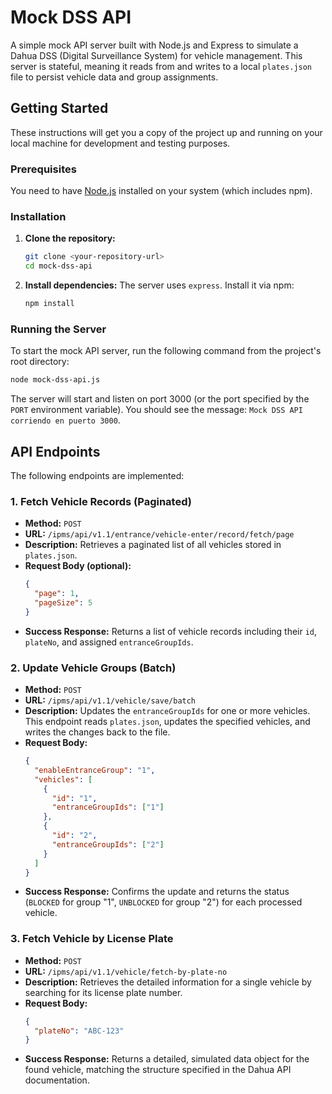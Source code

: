 # Mock DSS API

A simple mock API server built with Node.js and Express to simulate a Dahua DSS (Digital Surveillance System) for vehicle management. This server is stateful, meaning it reads from and writes to a local `plates.json` file to persist vehicle data and group assignments.

## Getting Started

These instructions will get you a copy of the project up and running on your local machine for development and testing purposes.

### Prerequisites

You need to have [Node.js](https://nodejs.org/) installed on your system (which includes npm).

### Installation

1.  **Clone the repository:**
    ```sh
    git clone <your-repository-url>
    cd mock-dss-api
    ```

2.  **Install dependencies:**
    The server uses `express`. Install it via npm:
    ```sh
    npm install
    ```

### Running the Server

To start the mock API server, run the following command from the project's root directory:

```sh
node mock-dss-api.js
```

The server will start and listen on port 3000 (or the port specified by the `PORT` environment variable). You should see the message: `Mock DSS API corriendo en puerto 3000`.

## API Endpoints

The following endpoints are implemented:

### 1. Fetch Vehicle Records (Paginated)

-   **Method:** `POST`
-   **URL:** `/ipms/api/v1.1/entrance/vehicle-enter/record/fetch/page`
-   **Description:** Retrieves a paginated list of all vehicles stored in `plates.json`.
-   **Request Body (optional):**
    ```json
    {
      "page": 1,
      "pageSize": 5
    }
    ```
-   **Success Response:** Returns a list of vehicle records including their `id`, `plateNo`, and assigned `entranceGroupIds`.

### 2. Update Vehicle Groups (Batch)

-   **Method:** `POST`
-   **URL:** `/ipms/api/v1.1/vehicle/save/batch`
-   **Description:** Updates the `entranceGroupIds` for one or more vehicles. This endpoint reads `plates.json`, updates the specified vehicles, and writes the changes back to the file.
-   **Request Body:**
    ```json
    {
      "enableEntranceGroup": "1",
      "vehicles": [
        {
          "id": "1",
          "entranceGroupIds": ["1"]
        },
        {
          "id": "2",
          "entranceGroupIds": ["2"]
        }
      ]
    }
    ```
-   **Success Response:** Confirms the update and returns the status (`BLOCKED` for group "1", `UNBLOCKED` for group "2") for each processed vehicle.

### 3. Fetch Vehicle by License Plate

-   **Method:** `POST`
-   **URL:** `/ipms/api/v1.1/vehicle/fetch-by-plate-no`
-   **Description:** Retrieves the detailed information for a single vehicle by searching for its license plate number.
-   **Request Body:**
    ```json
    {
      "plateNo": "ABC-123"
    }
    ```
-   **Success Response:** Returns a detailed, simulated data object for the found vehicle, matching the structure specified in the Dahua API documentation.
